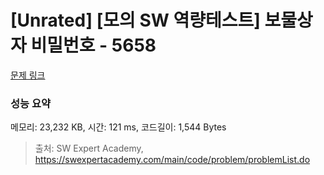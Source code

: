 # [Unrated] [모의 SW 역량테스트] 보물상자 비밀번호 - 5658 

[문제 링크](https://swexpertacademy.com/main/code/problem/problemDetail.do?contestProbId=AWXRUN9KfZ8DFAUo) 

### 성능 요약

메모리: 23,232 KB, 시간: 121 ms, 코드길이: 1,544 Bytes



> 출처: SW Expert Academy, https://swexpertacademy.com/main/code/problem/problemList.do